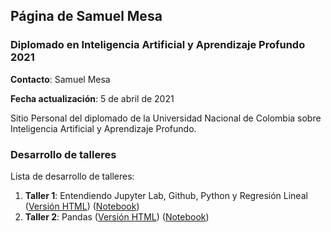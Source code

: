 ## Página de Samuel Mesa
### Diplomado en Inteligencia Artificial y Aprendizaje Profundo 2021  

**Contacto**: Samuel Mesa

**Fecha actualización**: 5 de abril de 2021

Sitio Personal del diplomado de la Universidad Nacional de Colombia sobre Inteligencia Artificial y Aprendizaje Profundo.

### Desarrollo de talleres

Lista de desarrollo de talleres:

1. **Taller 1**: Entendiendo Jupyter Lab, Github, Python y Regresión Lineal ([Versión HTML](https://htmlpreview.github.io/?https://github.com/DiplomadoAI-DL-UNAL2021/samuelmesa/blob/main/taller_regresion_lineal/taller_regresion_lineal.html)) ([Notebook](https://nbviewer.jupyter.org/github/DiplomadoAI-DL-UNAL2021/samuelmesa/blob/main/taller_regresion_lineal/taller_regresion_lineal.ipynb))
2. **Taller 2**: Pandas ([Versión HTML](https://htmlpreview.github.io/?https://github.com/DiplomadoAI-DL-UNAL2021/samuelmesa/blob/main/taller_regresion_lineal/taller_regresion_lineal.html)) ([Notebook](https://nbviewer.jupyter.org/github/DiplomadoAI-DL-UNAL2021/samuelmesa/blob/main/taller_regresion_lineal/taller_regresion_lineal.ipynb))
